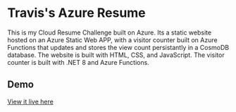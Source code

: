 # Travis's Azure Resume

This is my Cloud Resume Challenge built on Azure. Its a static website hosted on an Azure Static Web APP, with a visitor counter built on Azure Functions that updates and stores the view count persistantly in a CosmoDB database. The website is built with HTML, CSS, and JavaScript. The visitor counter is built with .NET 8 and Azure Functions.

## Demo

[View it live here](https://www.emeraldazure-resume-website.xyz)

